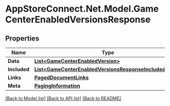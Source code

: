 # AppStoreConnect.Net.Model.GameCenterEnabledVersionsResponse

## Properties

Name | Type | Description | Notes
------------ | ------------- | ------------- | -------------
**Data** | [**List&lt;GameCenterEnabledVersion&gt;**](GameCenterEnabledVersion.md) |  | 
**Included** | [**List&lt;GameCenterEnabledVersionsResponseIncludedInner&gt;**](GameCenterEnabledVersionsResponseIncludedInner.md) |  | [optional] 
**Links** | [**PagedDocumentLinks**](PagedDocumentLinks.md) |  | 
**Meta** | [**PagingInformation**](PagingInformation.md) |  | [optional] 

[[Back to Model list]](../README.md#documentation-for-models) [[Back to API list]](../README.md#documentation-for-api-endpoints) [[Back to README]](../README.md)


